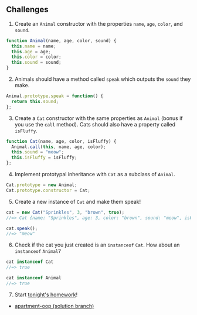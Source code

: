 ## Challenges

1. Create an `Animal` constructor with the properties `name`, `age`, `color`, and `sound`.

  ```js
  function Animal(name, age, color, sound) {
    this.name = name;
    this.age = age;
    this.color = color;
    this.sound = sound;
  }
  ```

2. Animals should have a method called `speak` which outputs the `sound` they make.

  ```js
  Animal.prototype.speak = function() {
    return this.sound;
  };
  ```

3. Create a `Cat` constructor with the same properties as `Animal` (bonus if you use the `call` method). Cats should also have a property called `isFluffy`.

  ```js
  function Cat(name, age, color, isFluffy) {
    Animal.call(this, name, age, color);
    this.sound = "meow";
    this.isFluffy = isFluffy;
  };
  ```

4. Implement prototypal inheritance with `Cat` as a subclass of `Animal`.

  ```js
  Cat.prototype = new Animal;
  Cat.prototype.constructor = Cat;
  ```

5. Create a new instance of `Cat` and make them speak!

  ```js
  cat = new Cat("Sprinkles", 3, "brown", true);
  //=> Cat {name: "Sprinkles", age: 3, color: "brown", sound: "meow", isFluffy: true}

  cat.speak();
  //=> "meow"
  ```

6. Check if the cat you just created is an `instanceof` `Cat`. How about an `instanceof` `Animal`?

  ```js
  cat instanceof Cat
  //=> true

  cat instanceof Animal
  //=> true
  ```

7. Start <a href="https://github.com/sf-wdi-24/apartment-oop" target="_blank">tonight's homework</a>!

  * <a href="https://github.com/sf-wdi-24/apartment-oop/tree/solution" target="_blank">apartment-oop (solution branch)</a>
